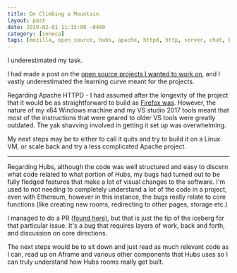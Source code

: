 ```yaml
---
title: On Climbing a Mountain
layout: post
date: 2019-02-01 11:15:00 -0400
category: [seneca]
tags: [mozilla, open_source, hubs, apache, httpd, http, server, chat, box]
---
```


I underestimated my task. 

I had made a post on the [open source projects I wanted to work on](https://mordax.io/blog/seneca/2019/01/18/On-Hubs-And-Apache.html), and I vastly underestimated the learning curve meant for the projects.

Regarding Apache HTTPD - I had assumed after the longevity of the project that it would be as straightforward to build as [Firefox was](https://mordax.io/blog/seneca/2018/12/16/On-Building-Firefox.html). However, the nature of my x64 Windows machine and my VS studio 2017 tools meant that most of the instructions that were geared to older VS tools were greatly outdated. The yak shavving involved in getting it set up was overwhelming. 

My next steps may be to either to call it quits and try to build it on a Linux VM, or scale back and try a less complicated Apache project. 

---

Regarding Hubs, although the code was well structured and easy to discern what code related to what portion of Hubs, my bugs had turned out to be fully fledged features that make a lot of visual changes to the software. I'm used to not needing to completely understand a lot of the code in a project, even with Ethereum, however in this instance, the bugs really relate to core functions (like creating new rooms, redirecting to other pages, storage etc.)

I managed to do a PR [(found here)](https://github.com/mozilla/hubs/pull/862), but that is just the tip of the iceberg for that particular issue. It's a bug that requires layers of work, back and forth, and discussion on core directions. 

The next steps would be to sit down and just read as much relevant code as I can, read up on Aframe and various other components that Hubs uses so I can truly understand how Hubs rooms really get built.



